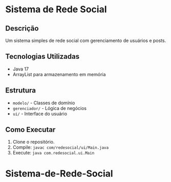 # Sistema de Rede Social

## Descrição
Um sistema simples de rede social com gerenciamento de usuários e posts.

## Tecnologias Utilizadas
- Java 17
- ArrayList para armazenamento em memória

## Estrutura
- `modelo/` - Classes de domínio
- `gerenciador/` - Lógica de negócios
- `ui/` - Interface do usuário

## Como Executar
1. Clone o repositório.
2. Compile: `javac com/redesocial/ui/Main.java`
3. Execute: `java com.redesocial.ui.Main`
# Sistema-de-Rede-Social
